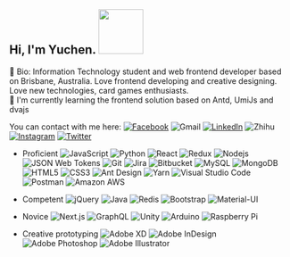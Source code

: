 <h2>Hi, I'm Yuchen. <img src="https://media.giphy.com/media/LhZJZ06bWvSqk/giphy.gif" height="80"></h2>

🐼  Bio: Information Technology student and web frontend developer based on Brisbane, Australia. Love frontend developing and creative designing. Love new technologies, card games enthusiasts. <br/>
🦁️  I'm currently learning the frontend solution based on Antd, UmiJs and dvajs</br>


You can contact with me here:
[![Facebook](https://img.shields.io/badge/-Yuchen%20Ye-1877F2?style=plastic&logo=Facebook&logoColor=white&link=https://www.facebook.com/profile.php?id=100009571823981)](https://www.facebook.com/profile.php?id=100009571823981)
![Gmail](https://img.shields.io/badge/-yuchenau0321@gmail.com-D14836?style=plastic&logo=Gmail&logoColor=white&)
[![LinkedIn](https://img.shields.io/badge/-Yuchen%20Ye-0077B5?style=plastic&logo=LinkedIn&logoColor=white&link=https://www.linkedin.com/in/yuchen-ye/)](https://www.linkedin.com/in/yuchen-ye/)
![Zhihu](https://img.shields.io/badge/-完蛋啦迟到啦-0084FF?style=plastic&logo=Zhihu&logoColor=white&)
[![Instagram](https://img.shields.io/badge/-Yuchenau-E4405F?style=plastic&logo=Instagram&logoColor=white&link=https://www.instagram.com/yuchen_0321/)](https://www.instagram.com/yuchen_0321/)
[![Twitter](https://img.shields.io/badge/-Yuchenau-1DA1F2?style=plastic&logo=Twitter&logoColor=white&link=https://twitter.com/yuchenau)](https://twitter.com/yuchenau)

- Proficient
![JavaScript](https://img.shields.io/badge/-JavaScript-F7DF1E?style=flat-square&logo=JavaScript&logoColor=black)
![Python](https://img.shields.io/badge/-Python-3776AB?style=flat-square&logo=Python&logoColor=white)
![React](https://img.shields.io/badge/-React-61DAFB?style=flat-square&logo=React&logoColor=black)
![Redux](https://img.shields.io/badge/-Redux-764ABC?style=flat-square&logo=Redux&logoColor=white)
![Nodejs](https://img.shields.io/badge/-Node.js-339933?style=flat-square&logo=Node.js&logoColor=white)
![JSON Web Tokens](https://img.shields.io/badge/-JSON%20web%20Tokens-000000?style=flat-square&logo=json-web-tokens&logoColor=white)
![Git](https://img.shields.io/badge/-Git-F05032?style=flat-square&logo=Git&logoColor=white)
![Jira](https://img.shields.io/badge/-Jira-0052CC?style=flat-square&logo=Jira&logoColor=white)
![Bitbucket](https://img.shields.io/badge/-Bitbucket-0052CC?style=flat-square&logo=Bitbucket&logoColor=white)
![MySQL](https://img.shields.io/badge/-MySQL-4479A1?style=flat-square&logo=MySQL&logoColor=white)
![MongoDB](https://img.shields.io/badge/-MongoDB-47A248?style=flat-square&logo=MongoDB&logoColor=white)
![HTML5](https://img.shields.io/badge/-HTML5-E34F26?style=flat-square&logo=html5&logoColor=white)
![CSS3](https://img.shields.io/badge/-CSS3-1572B6?style=flat-square&logo=css3)
![Ant Design](https://img.shields.io/badge/-Ant%20Design-0170FE?style=flat-square&logo=Ant-Design)
![Yarn](https://img.shields.io/badge/-yarn-2C8EBB?style=flat-square&logo=yarn&logoColor=white)
![Visual Studio Code](https://img.shields.io/badge/-Visual%20Studio%20Code-007ACC?style=flat-square&logo=Visual-Studio-Code&logoColor=white)
![Postman](https://img.shields.io/badge/-Postman-FF6C37?style=flat-square&logo=Postman&logoColor=white)
![Amazon AWS](https://img.shields.io/badge/-Amazon%20AWS-232F3E?style=flat-square&logo=amazon-aws)

- Competent
![jQuery](https://img.shields.io/badge/-jQuery-0769AD?style=flat-square&logo=jQuery&logoColor=white)
![Java](https://img.shields.io/badge/-Java-007396?style=flat-square&logo=Java&logoColor=white)
![Redis](https://img.shields.io/badge/-Redis-DC382D?style=flat-square&logo=redis&logoColor=white)
![Bootstrap](https://img.shields.io/badge/-Bootstrap-563D7C?style=flat-square&logo=Bootstrap)
![Material-UI](https://img.shields.io/badge/-Material%20UI-0081CB?style=flat-square&logo=Material-UI)

- Novice
![Next.js](https://img.shields.io/badge/-Next.js-000000?style=flat-square&logo=Next.js)
![GraphQL](https://img.shields.io/badge/-GraphQL-E10098?style=flat-square&logo=GraphQL)
![Unity](https://img.shields.io/badge/-Unity-000000?style=flat-square&logo=Unity&logoColor=white)
![Arduino](https://img.shields.io/badge/-Arduino-00979D?style=flat-square&logo=Arduino&logoColor=white)
![Raspberry Pi](https://img.shields.io/badge/-Raspberry%20Pi-C51A4A?style=flat-square&logo=Raspberry-Pi)

- Creative prototyping
![Adobe XD](https://img.shields.io/badge/-Adobe%20XD-FF26BE?style=flat-square&logo=Adobe-XD&logoColor=white)
![Adobe InDesign](https://img.shields.io/badge/-Adobe%20InDesign-EE3D8F?style=flat-square&logo=Adobe-InDesign&logoColor=white)
![Adobe Photoshop](https://img.shields.io/badge/-Adobe%20Photoshop-31A8FF?style=flat-square&logo=Adobe-Photoshop&logoColor=white)
![Adobe Illustrator](https://img.shields.io/badge/-Adobe%20Illustrator-FF9A00?style=flat-square&logo=Adobe-Illustrator&logoColor=white)
